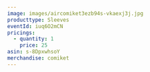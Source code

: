```yaml
---
image: images/aircomiket3ezb94s-vkaexj3j.jpg
producttype: Sleeves
eventId: iuq6O2mCN
pricings:
  - quantity: 1
    price: 25
asin: s-8DpxwhsoY
merchandise: comiket
---
```

